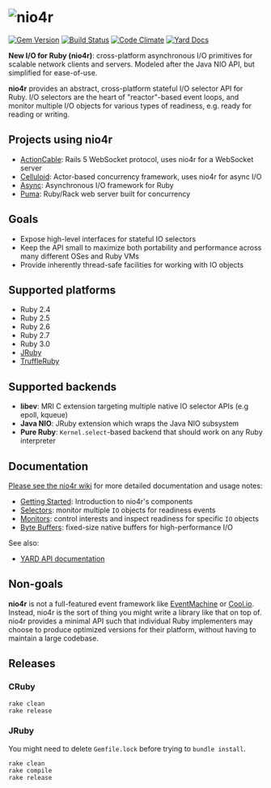 # ![nio4r](https://raw.github.com/socketry/nio4r/master/logo.png)

[![Gem Version](https://badge.fury.io/rb/nio4r.svg)](http://rubygems.org/gems/nio4r)
[![Build Status](https://github.com/socketry/nio4r/workflows/nio4r/badge.svg?branch=master&event=push)](https://github.com/socketry/nio4r/actions?query=workflow:nio4r)
[![Code Climate](https://codeclimate.com/github/socketry/nio4r.svg)](https://codeclimate.com/github/socketry/nio4r)
[![Yard Docs](https://img.shields.io/badge/yard-docs-blue.svg)](http://www.rubydoc.info/gems/nio4r/2.2.0)

**New I/O for Ruby (nio4r)**: cross-platform asynchronous I/O primitives for
scalable network clients and servers. Modeled after the Java NIO API, but
simplified for ease-of-use.

**nio4r** provides an abstract, cross-platform stateful I/O selector API for Ruby.
I/O selectors are the heart of "reactor"-based event loops, and monitor
multiple I/O objects for various types of readiness, e.g. ready for reading or
writing.

## Projects using nio4r

* [ActionCable]: Rails 5 WebSocket protocol, uses nio4r for a WebSocket server
* [Celluloid]: Actor-based concurrency framework, uses nio4r for async I/O
* [Async]: Asynchronous I/O framework for Ruby
* [Puma]: Ruby/Rack web server built for concurrency

[ActionCable]: https://rubygems.org/gems/actioncable
[Celluloid]: https://github.com/celluloid/celluloid-io
[Async]: https://github.com/socketry/async
[Puma]: https://github.com/puma/puma

## Goals

* Expose high-level interfaces for stateful IO selectors
* Keep the API small to maximize both portability and performance across many
  different OSes and Ruby VMs
* Provide inherently thread-safe facilities for working with IO objects

## Supported platforms

* Ruby 2.4
* Ruby 2.5
* Ruby 2.6
* Ruby 2.7
* Ruby 3.0
* [JRuby](https://github.com/jruby/jruby)
* [TruffleRuby](https://github.com/oracle/truffleruby)

## Supported backends

* **libev**: MRI C extension targeting multiple native IO selector APIs (e.g epoll, kqueue)
* **Java NIO**: JRuby extension which wraps the Java NIO subsystem
* **Pure Ruby**: `Kernel.select`-based backend that should work on any Ruby interpreter

## Documentation

[Please see the nio4r wiki](https://github.com/socketry/nio4r/wiki)
for more detailed documentation and usage notes:

* [Getting Started]: Introduction to nio4r's components
* [Selectors]: monitor multiple `IO` objects for readiness events
* [Monitors]: control interests and inspect readiness for specific `IO` objects
* [Byte Buffers]: fixed-size native buffers for high-performance I/O

[Getting Started]: https://github.com/socketry/nio4r/wiki/Getting-Started
[Selectors]: https://github.com/socketry/nio4r/wiki/Selectors
[Monitors]: https://github.com/socketry/nio4r/wiki/Monitors
[Byte Buffers]: https://github.com/socketry/nio4r/wiki/Byte-Buffers

See also:

* [YARD API documentation](http://www.rubydoc.info/gems/nio4r/frames)

## Non-goals

**nio4r** is not a full-featured event framework like [EventMachine] or [Cool.io].
Instead, nio4r is the sort of thing you might write a library like that on
top of. nio4r provides a minimal API such that individual Ruby implementers
may choose to produce optimized versions for their platform, without having
to maintain a large codebase.

[EventMachine]: https://github.com/eventmachine/eventmachine
[Cool.io]: https://coolio.github.io/

## Releases

### CRuby

```
rake clean
rake release
```

### JRuby

You might need to delete `Gemfile.lock` before trying to `bundle install`.

```
rake clean
rake compile
rake release
```
